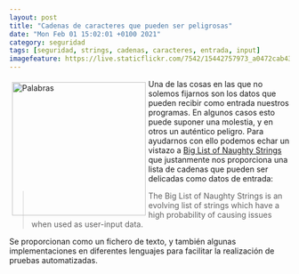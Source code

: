```yaml
--- 
layout: post
title: "Cadenas de caracteres que pueden ser peligrosas"
date: "Mon Feb 01 15:02:01 +0100 2021"
category: seguridad
tags: [seguridad, strings, cadenas, caracteres, entrada, input]
imagefeature: https://live.staticflickr.com/7542/15442757973_a0472cab43.jpg
---
```


<a href="https://www.flickr.com/photos/fernand0/15442757973/" title="Palabras "><img src="https://live.staticflickr.com/7542/15442757973_a0472cab43.jpg" alt="Palabras " width="240" style="float:left; margin:5px"></a>

Una de las cosas en las que no solemos fijarnos son los datos que pueden recibir como entrada nuestros programas. En algunos casos esto puede suponer una molestia, y en otros un auténtico peligro. Para ayudarnos con ello podemos echar un vistazo a [Big List of Naughty Strings](https://github.com/minimaxir/big-list-of-naughty-strings) que justanmente nos proporciona una lista de cadenas que pueden ser delicadas como datos de entrada:

> The Big List of Naughty Strings is an evolving list of strings which have a high probability of causing issues when used as user-input data. 

Se proporcionan como un fichero de texto, y también algunas implementaciones en diferentes lenguajes para facilitar la realización de pruebas automatizadas.
